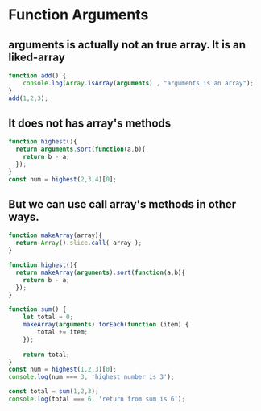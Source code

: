 # Function Arguments

## arguments is actually not an true array. It is an liked-array
```javascript
function add() {
    console.log(Array.isArray(arguments) , "arguments is an array");
}
add(1,2,3);
```
<!-- js-console -->

## It does not has array's methods
```javascript
function highest(){ 
  return arguments.sort(function(a,b){ 
    return b - a; 
  }); 
} 
const num = highest(2,3,4)[0];
```
<!-- js-console -->

## But we can use call array's methods in other ways.
```javascript
function makeArray(array){ 
  return Array().slice.call( array ); 
}

function highest(){ 
  return makeArray(arguments).sort(function(a,b){ 
    return b - a; 
  }); 
} 

function sum() {
    let total = 0;
    makeArray(arguments).forEach(function (item) {
        total += item;
    });
    
    return total;
}
const num = highest(1,2,3)[0];
console.log(num === 3, 'highest number is 3');

const total = sum(1,2,3);
console.log(total === 6, 'return from sum is 6');
```
<!-- js-console -->


